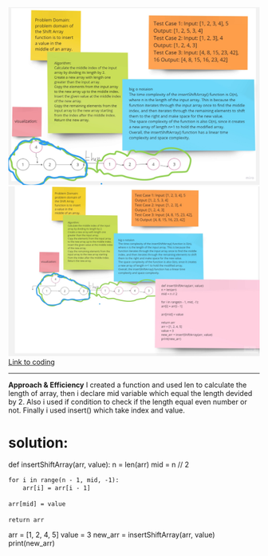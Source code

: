 ![](shift.jpg)
![](vis2.jpg)
[Link to coding](.py)


*****
**Approach & Efficiency**
 I created a function and used len to calculate the length of array, then i declare mid variable which equal the length devided by 2.
Also i used if condition to  check if the length equal even number or not. Finally i used insert() which take index and value.

# solution:
def insertShiftArray(arr, value):
    n = len(arr)
    mid = n // 2
    
    for i in range(n - 1, mid, -1):
        arr[i] = arr[i - 1]
    
    arr[mid] = value
    
    return arr
arr = [1, 2, 4, 5]
value = 3
new_arr = insertShiftArray(arr, value)
print(new_arr)




